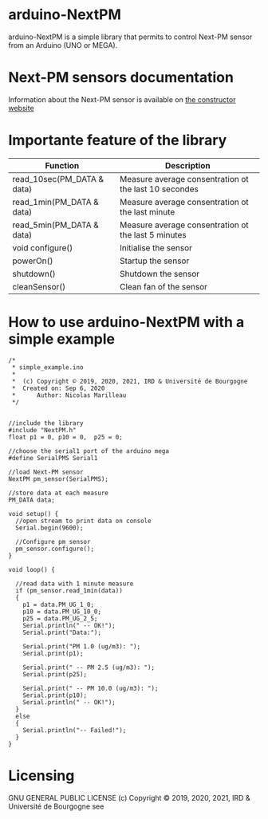 # arduino-NextPM
arduino-NextPM is a simple library that permits to control Next-PM sensor from an Arduino (UNO or MEGA).

# Next-PM sensors documentation
Information about the Next-PM sensor is available on [the constructor website](https://tera-sensor.com "the constructor website")


# Importante feature of the library


| Function  | Description  |
| ------------ | ------------ |
| read_10sec(PM_DATA & data)  | Measure average consentration ot the last 10 secondes  |
| read_1min(PM_DATA & data) |  Measure average consentration ot the last minute  |
| read_5min(PM_DATA & data)  |  Measure average consentration ot the last 5 minutes  |
| void configure()  | Initialise the sensor  |
| powerOn()  | Startup the sensor  |
| shutdown()  | Shutdown the sensor  |
| cleanSensor()  | Clean fan of the sensor  |


# How to use arduino-NextPM with a simple example
    /*
     * simple_example.ino
     *
     *  (c) Copyright © 2019, 2020, 2021, IRD & Université de Bourgogne
     *  Created on: Sep 6, 2020
     *      Author: Nicolas Marilleau
     */
    
    
    //include the library
    #include "NextPM.h"
    float p1 = 0, p10 = 0,  p25 = 0;
    
    //choose the serial1 port of the arduino mega
    #define SerialPMS Serial1
    
    //load Next-PM sensor
    NextPM pm_sensor(SerialPMS);
    
    //store data at each measure
    PM_DATA data;
    
    void setup() {
      //open stream to print data on console
      Serial.begin(9600);
      
      //Configure pm sensor
      pm_sensor.configure();
    }
    
    void loop() {
    
      //read data with 1 minute measure
      if (pm_sensor.read_1min(data))
      {
        p1 = data.PM_UG_1_0;
        p10 = data.PM_UG_10_0;
        p25 = data.PM_UG_2_5;
        Serial.println(" -- OK!");
        Serial.print("Data:");
    
        Serial.print("PM 1.0 (ug/m3): ");
        Serial.print(p1);
    
        Serial.print(" -- PM 2.5 (ug/m3): ");
        Serial.print(p25);
    
        Serial.print(" -- PM 10.0 (ug/m3): ");
        Serial.print(p10);
        Serial.println(" -- OK!");
      }
      else
      {
        Serial.println("-- Failed!");
      }
    }

# Licensing
 GNU GENERAL PUBLIC LICENSE
 (c) Copyright © 2019, 2020, 2021, IRD & Université de Bourgogne
 see 
